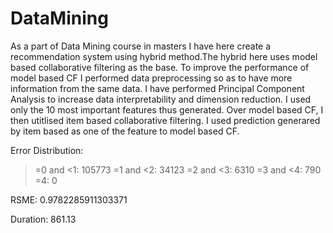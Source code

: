 # DataMining

As a part of Data Mining course in masters I have here create a recommendation system using hybrid method.The hybrid here uses model based  collaborative filtering as the base. 
To improve the performance of model based CF I performed data  preprocessing so as to have more information from the same data. I have performed Principal Component  Analysis to increase data interpretability and dimension reduction. 
I used only the 10 most important  features thus generated. Over model based CF, I then utitlised item based collaborative filtering. I  used prediction generared by item based as one of the feature to model based CF.

Error Distribution:
>=0 and <1: 105773
>=1 and <2: 34123
>=2 and <3: 6310
>=3 and <4: 790
>=4: 0

RSME: 0.9782285911303371

Duration: 861.13
